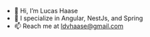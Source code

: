- 👋 Hi, I’m Lucas Haase
- 👀 I specialize in Angular, NestJs, and Spring
- 📫 Reach me at ldvhaase@gmail.com

<!---
ldvhaase/ldvhaase is a ✨ special ✨ repository because its `README.md` (this file) appears on your GitHub profile.
You can click the Preview link to take a look at your changes.
--->
